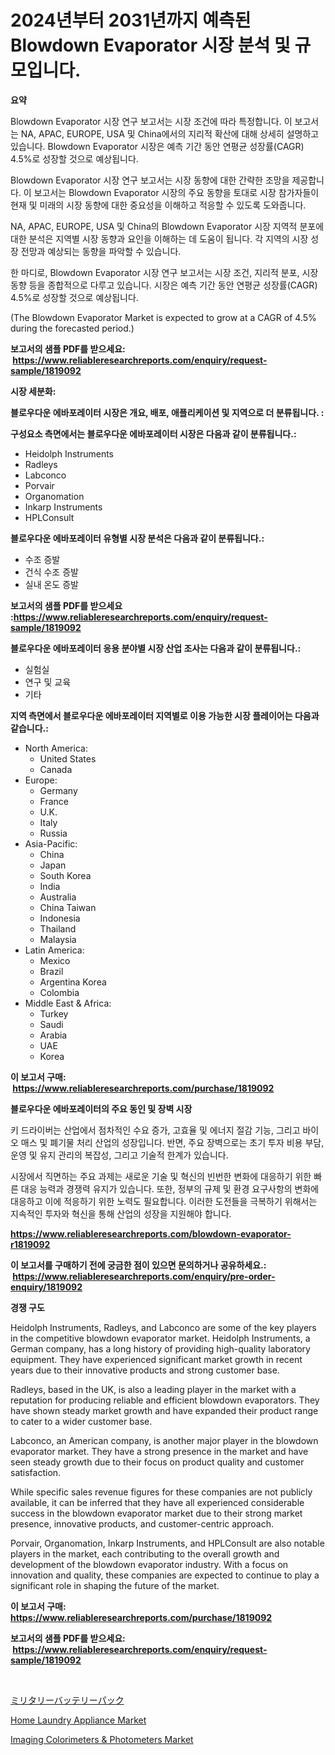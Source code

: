 <p><h1>2024년부터 2031년까지 예측된 Blowdown Evaporator 시장 분석 및 규모입니다.</h1></p><p><strong>요약</strong></p>
<p><p>Blowdown Evaporator 시장 연구 보고서는 시장 조건에 따라 특정합니다. 이 보고서는 NA, APAC, EUROPE, USA 및 China에서의 지리적 확산에 대해 상세히 설명하고 있습니다. Blowdown Evaporator 시장은 예측 기간 동안 연평균 성장률(CAGR) 4.5%로 성장할 것으로 예상됩니다.</p><p>Blowdown Evaporator 시장 연구 보고서는 시장 동향에 대한 간략한 조망을 제공합니다. 이 보고서는 Blowdown Evaporator 시장의 주요 동향을 토대로 시장 참가자들이 현재 및 미래의 시장 동향에 대한 중요성을 이해하고 적응할 수 있도록 도와줍니다.</p><p>NA, APAC, EUROPE, USA 및 China의 Blowdown Evaporator 시장 지역적 분포에 대한 분석은 지역별 시장 동향과 요인을 이해하는 데 도움이 됩니다. 각 지역의 시장 성장 전망과 예상되는 동향을 파악할 수 있습니다.</p><p>한 마디로, Blowdown Evaporator 시장 연구 보고서는 시장 조건, 지리적 분포, 시장 동향 등을 종합적으로 다루고 있습니다. 시장은 예측 기간 동안 연평균 성장률(CAGR) 4.5%로 성장할 것으로 예상됩니다.</p><p>(The Blowdown Evaporator Market is expected to grow at a CAGR of 4.5% during the forecasted period.)</p></p>
<p><strong>보고서의 샘플 PDF를 받으세요: &nbsp;<a href="https://www.reliableresearchreports.com/enquiry/request-sample/1819092">https://www.reliableresearchreports.com/enquiry/request-sample/1819092</a></strong></p>
<p><strong>시장 세분화:</strong></p>
<p><strong> 블로우다운 에바포레이터 시장은 개요, 배포, 애플리케이션 및 지역으로 더 분류됩니다. :</strong></p>
<p><strong>구성요소 측면에서는 블로우다운 에바포레이터 시장은 다음과 같이 분류됩니다.:</strong></p>
<p><ul><li>Heidolph Instruments</li><li>Radleys</li><li>Labconco</li><li>Porvair</li><li>Organomation</li><li>Inkarp Instruments</li><li>HPLConsult</li></ul></p>
<p><strong> 블로우다운 에바포레이터 유형별 시장 분석은 다음과 같이 분류됩니다.:</strong></p>
<p><ul><li>수조 증발</li><li>건식 수조 증발</li><li>실내 온도 증발</li></ul></p>
<p><strong>보고서의 샘플 PDF를 받으세요 :<a href="https://www.reliableresearchreports.com/enquiry/request-sample/1819092">https://www.reliableresearchreports.com/enquiry/request-sample/1819092</a></strong></p>
<p><strong> 블로우다운 에바포레이터 응용 분야별 시장 산업 조사는 다음과 같이 분류됩니다.:</strong></p>
<p><ul><li>실험실</li><li>연구 및 교육</li><li>기타</li></ul></p>
<p><strong>지역 측면에서 블로우다운 에바포레이터 지역별로 이용 가능한 시장 플레이어는 다음과 같습니다.:</strong></p>
<p><ul>
    <li>
        North America:
        <ul>
            <li>United States</li>
            <li>Canada</li>
        </ul>
    </li>
    <li>
        Europe:
        <ul>
            <li>Germany</li>
            <li>France</li>
            <li>U.K.</li>
            <li>Italy</li>
            <li>Russia</li>
        </ul>
    </li>
    <li>
        Asia-Pacific:
        <ul>
            <li>China</li>
            <li>Japan</li>
            <li>South Korea</li>
            <li>India</li>
            <li>Australia</li>
            <li>China Taiwan</li>
            <li>Indonesia</li>
            <li>Thailand</li>
            <li>Malaysia</li>
        </ul>
    </li>
    <li>
        Latin America:
        <ul>
            <li>Mexico</li>
            <li>Brazil</li>
            <li>Argentina Korea</li>
            <li>Colombia</li>
        </ul>
    </li>
    <li>
        Middle East & Africa:
        <ul>
            <li>Turkey</li>
            <li>Saudi</li>
            <li>Arabia</li>
            <li>UAE</li>
            <li>Korea</li>
        </ul>
    </li>
    </ul></p>
<p><strong>이 보고서 구매: &nbsp;<a href="https://www.reliableresearchreports.com/purchase/1819092">https://www.reliableresearchreports.com/purchase/1819092</a></strong></p>
<p><strong>블로우다운 에바포레이터의 주요 동인 및 장벽 시장</strong></p>
<p><p>키 드라이버는 산업에서 점차적인 수요 증가, 고효율 및 에너지 절감 기능, 그리고 바이오 매스 및 폐기물 처리 산업의 성장입니다. 반면, 주요 장벽으로는 초기 투자 비용 부담, 운영 및 유지 관리의 복잡성, 그리고 기술적 한계가 있습니다.</p><p>시장에서 직면하는 주요 과제는 새로운 기술 및 혁신의 빈번한 변화에 대응하기 위한 빠른 대응 능력과 경쟁력 유지가 있습니다. 또한, 정부의 규제 및 환경 요구사항의 변화에 대응하고 이에 적응하기 위한 노력도 필요합니다. 이러한 도전들을 극복하기 위해서는 지속적인 투자와 혁신을 통해 산업의 성장을 지원해야 합니다.</p></p>
<p><strong><a href="https://www.reliableresearchreports.com/blowdown-evaporator-r1819092">https://www.reliableresearchreports.com/blowdown-evaporator-r1819092</a></strong></p>
<p><strong>이 보고서를 구매하기 전에 궁금한 점이 있으면 문의하거나 공유하세요.: &nbsp;<a href="https://www.reliableresearchreports.com/enquiry/pre-order-enquiry/1819092">https://www.reliableresearchreports.com/enquiry/pre-order-enquiry/1819092</a></strong></p>
<p><strong>경쟁 구도</strong></p>
<p><p>Heidolph Instruments, Radleys, and Labconco are some of the key players in the competitive blowdown evaporator market. Heidolph Instruments, a German company, has a long history of providing high-quality laboratory equipment. They have experienced significant market growth in recent years due to their innovative products and strong customer base.</p><p>Radleys, based in the UK, is also a leading player in the market with a reputation for producing reliable and efficient blowdown evaporators. They have shown steady market growth and have expanded their product range to cater to a wider customer base.</p><p>Labconco, an American company, is another major player in the blowdown evaporator market. They have a strong presence in the market and have seen steady growth due to their focus on product quality and customer satisfaction.</p><p>While specific sales revenue figures for these companies are not publicly available, it can be inferred that they have all experienced considerable success in the blowdown evaporator market due to their strong market presence, innovative products, and customer-centric approach. </p><p>Porvair, Organomation, Inkarp Instruments, and HPLConsult are also notable players in the market, each contributing to the overall growth and development of the blowdown evaporator industry. With a focus on innovation and quality, these companies are expected to continue to play a significant role in shaping the future of the market.</p></p>
<p><strong>이 보고서 구매: &nbsp; <a href="https://www.reliableresearchreports.com/purchase/1819092">https://www.reliableresearchreports.com/purchase/1819092</a></strong></p>
<p><strong>보고서의 샘플 PDF를 받으세요: &nbsp;<a href="https://www.reliableresearchreports.com/enquiry/request-sample/1819092">https://www.reliableresearchreports.com/enquiry/request-sample/1819092</a></strong><strong></strong></p>
<p>&nbsp;</p>
<p><p><a href="https://github.com/lily-u-genius/Market-Research-Report-List-1/blob/main/480888832309.md">ミリタリーバッテリーパック</a></p><p><a href="https://www.linkedin.com/pulse/home-laundry-appliance-market-size-cagr-trends-2024-2030-avwde?trackingId=o1tNT7chFedrIrh1G%2BAcYQ%3D%3D">Home Laundry Appliance Market</a></p><p><a href="https://www.linkedin.com/pulse/imaging-colorimeters-amp-photometers-market-size-outlook-forecast-b1jtf?trackingId=s1pzeHCFvfOa4dvKSiXA%2Bw%3D%3D">Imaging Colorimeters & Photometers Market</a></p></p>